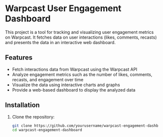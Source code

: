 # Warpcast User Engagement Dashboard

This project is a tool for tracking and visualizing user engagement metrics on Warpcast. It fetches data on user interactions (likes, comments, recasts) and presents the data in an interactive web dashboard.

## Features

- Fetch interactions data from Warpcast using the Warpcast API
- Analyze engagement metrics such as the number of likes, comments, recasts, and engagement over time
- Visualize the data using interactive charts and graphs
- Provide a web-based dashboard to display the analyzed data

## Installation

1. Clone the repository:
   ```bash
   git clone https://github.com/yourusername/warpcast-engagement-dashboard.git
   cd warpcast-engagement-dashboard

